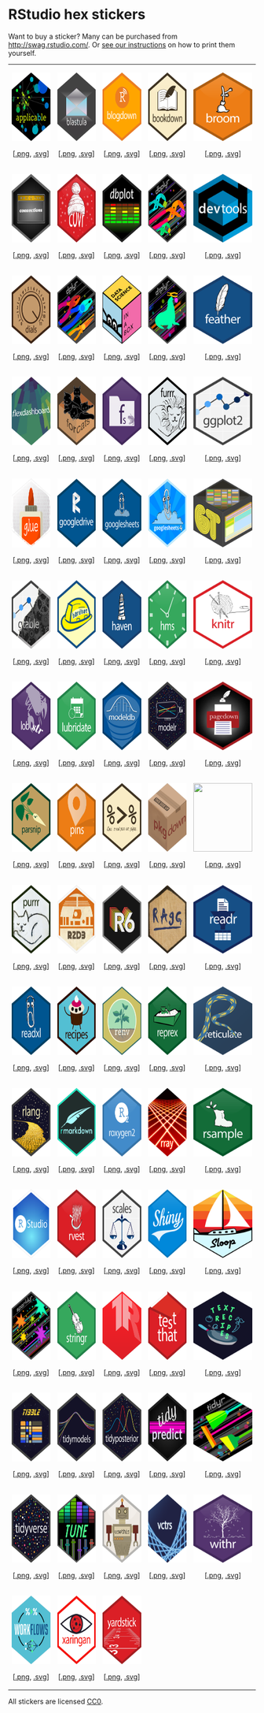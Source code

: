 
# RStudio hex stickers

Want to buy a sticker? Many can be purchased from
<http://swag.rstudio.com/>. Or [see our instructions](./stickermule.md)
on how to print them yourself.

<table>

<tr>

<td>

<img src="thumbs/applicable.png" width="120" height="139"><br />

<center>

\[<a href="PNG/applicable.png">.png</a>,
<a href="SVG/applicable.svg">.svg</a>\]

</center>

</td>

<td>

<img src="thumbs/blastula.png" width="120" height="139"><br />

<center>

\[<a href="PNG/blastula.png">.png</a>,
<a href="SVG/blastula.svg">.svg</a>\]

</center>

</td>

<td>

<img src="thumbs/blogdown.png" width="120" height="139"><br />

<center>

\[<a href="PNG/blogdown.png">.png</a>,
<a href="SVG/blogdown.svg">.svg</a>\]

</center>

</td>

<td>

<img src="thumbs/bookdown.png" width="120" height="139"><br />

<center>

\[<a href="PNG/bookdown.png">.png</a>,
<a href="SVG/bookdown.svg">.svg</a>\]

</center>

</td>

<td>

<img src="thumbs/broom.png" width="120" height="139"><br />

<center>

\[<a href="PNG/broom.png">.png</a>, <a href="SVG/broom.svg">.svg</a>\]

</center>

</td>

</tr>

<tr>

<td>

<img src="thumbs/connections.png" width="120" height="139"><br />

<center>

\[<a href="PNG/connections.png">.png</a>,
<a href="SVG/connections.svg">.svg</a>\]

</center>

</td>

<td>

<img src="thumbs/covr.png" width="120" height="139"><br />

<center>

\[<a href="PNG/covr.png">.png</a>, <a href="SVG/covr.svg">.svg</a>\]

</center>

</td>

<td>

<img src="thumbs/dbplot.png" width="120" height="139"><br />

<center>

\[<a href="PNG/dbplot.png">.png</a>, <a href="SVG/dbplot.svg">.svg</a>\]

</center>

</td>

<td>

<img src="thumbs/dbplyr.png" width="120" height="139"><br />

<center>

\[<a href="PNG/dbplyr.png">.png</a>, <a href="SVG/dbplyr.svg">.svg</a>\]

</center>

</td>

<td>

<img src="thumbs/devtools.png" width="120" height="139"><br />

<center>

\[<a href="PNG/devtools.png">.png</a>,
<a href="SVG/devtools.svg">.svg</a>\]

</center>

</td>

</tr>

<tr>

<td>

<img src="thumbs/dials.png" width="120" height="139"><br />

<center>

\[<a href="PNG/dials.png">.png</a>, <a href="SVG/dials.svg">.svg</a>\]

</center>

</td>

<td>

<img src="thumbs/dplyr.png" width="120" height="139"><br />

<center>

\[<a href="PNG/dplyr.png">.png</a>, <a href="SVG/dplyr.svg">.svg</a>\]

</center>

</td>

<td>

<img src="thumbs/dsbox.png" width="120" height="139"><br />

<center>

\[<a href="PNG/dsbox.png">.png</a>, <a href="SVG/dsbox.svg">.svg</a>\]

</center>

</td>

<td>

<img src="thumbs/dtplyr.png" width="120" height="139"><br />

<center>

\[<a href="PNG/dtplyr.png">.png</a>, <a href="SVG/dtplyr.svg">.svg</a>\]

</center>

</td>

<td>

<img src="thumbs/feather.png" width="120" height="139"><br />

<center>

\[<a href="PNG/feather.png">.png</a>,
<a href="SVG/feather.svg">.svg</a>\]

</center>

</td>

</tr>

<tr>

<td>

<img src="thumbs/flexdashboard.png" width="120" height="139"><br />

<center>

\[<a href="PNG/flexdashboard.png">.png</a>,
<a href="SVG/flexdashboard.svg">.svg</a>\]

</center>

</td>

<td>

<img src="thumbs/forcats.png" width="120" height="139"><br />

<center>

\[<a href="PNG/forcats.png">.png</a>,
<a href="SVG/forcats.svg">.svg</a>\]

</center>

</td>

<td>

<img src="thumbs/fs.png" width="120" height="139"><br />

<center>

\[<a href="PNG/fs.png">.png</a>, <a href="SVG/fs.svg">.svg</a>\]

</center>

</td>

<td>

<img src="thumbs/furrr.png" width="120" height="139"><br />

<center>

\[<a href="PNG/furrr.png">.png</a>, <a href="SVG/furrr.svg">.svg</a>\]

</center>

</td>

<td>

<img src="thumbs/ggplot2.png" width="120" height="139"><br />

<center>

\[<a href="PNG/ggplot2.png">.png</a>,
<a href="SVG/ggplot2.svg">.svg</a>\]

</center>

</td>

</tr>

<tr>

<td>

<img src="thumbs/glue.png" width="120" height="139"><br />

<center>

\[<a href="PNG/glue.png">.png</a>, <a href="SVG/glue.svg">.svg</a>\]

</center>

</td>

<td>

<img src="thumbs/googledrive.png" width="120" height="139"><br />

<center>

\[<a href="PNG/googledrive.png">.png</a>,
<a href="SVG/googledrive.svg">.svg</a>\]

</center>

</td>

<td>

<img src="thumbs/googlesheets.png" width="120" height="139"><br />

<center>

\[<a href="PNG/googlesheets.png">.png</a>,
<a href="SVG/googlesheets.svg">.svg</a>\]

</center>

</td>

<td>

<img src="thumbs/googlesheets4.png" width="120" height="139"><br />

<center>

\[<a href="PNG/googlesheets4.png">.png</a>,
<a href="SVG/googlesheets4.svg">.svg</a>\]

</center>

</td>

<td>

<img src="thumbs/gt.png" width="120" height="139"><br />

<center>

\[<a href="PNG/gt.png">.png</a>, <a href="SVG/gt.svg">.svg</a>\]

</center>

</td>

</tr>

<tr>

<td>

<img src="thumbs/gtable.png" width="120" height="139"><br />

<center>

\[<a href="PNG/gtable.png">.png</a>, <a href="SVG/gtable.svg">.svg</a>\]

</center>

</td>

<td>

<img src="thumbs/hardhat.png" width="120" height="139"><br />

<center>

\[<a href="PNG/hardhat.png">.png</a>,
<a href="SVG/hardhat.svg">.svg</a>\]

</center>

</td>

<td>

<img src="thumbs/haven.png" width="120" height="139"><br />

<center>

\[<a href="PNG/haven.png">.png</a>, <a href="SVG/haven.svg">.svg</a>\]

</center>

</td>

<td>

<img src="thumbs/hms.png" width="120" height="139"><br />

<center>

\[<a href="PNG/hms.png">.png</a>, <a href="SVG/hms.svg">.svg</a>\]

</center>

</td>

<td>

<img src="thumbs/knitr.png" width="120" height="139"><br />

<center>

\[<a href="PNG/knitr.png">.png</a>, <a href="SVG/knitr.svg">.svg</a>\]

</center>

</td>

</tr>

<tr>

<td>

<img src="thumbs/lobstr.png" width="120" height="139"><br />

<center>

\[<a href="PNG/lobstr.png">.png</a>, <a href="SVG/lobstr.svg">.svg</a>\]

</center>

</td>

<td>

<img src="thumbs/lubridate.png" width="120" height="139"><br />

<center>

\[<a href="PNG/lubridate.png">.png</a>,
<a href="SVG/lubridate.svg">.svg</a>\]

</center>

</td>

<td>

<img src="thumbs/modeldb.png" width="120" height="139"><br />

<center>

\[<a href="PNG/modeldb.png">.png</a>,
<a href="SVG/modeldb.svg">.svg</a>\]

</center>

</td>

<td>

<img src="thumbs/modelr.png" width="120" height="139"><br />

<center>

\[<a href="PNG/modelr.png">.png</a>, <a href="SVG/modelr.svg">.svg</a>\]

</center>

</td>

<td>

<img src="thumbs/pagedown.png" width="120" height="139"><br />

<center>

\[<a href="PNG/pagedown.png">.png</a>,
<a href="SVG/pagedown.svg">.svg</a>\]

</center>

</td>

</tr>

<tr>

<td>

<img src="thumbs/parsnip.png" width="120" height="139"><br />

<center>

\[<a href="PNG/parsnip.png">.png</a>,
<a href="SVG/parsnip.svg">.svg</a>\]

</center>

</td>

<td>

<img src="thumbs/pins.png" width="120" height="139"><br />

<center>

\[<a href="PNG/pins.png">.png</a>, <a href="SVG/pins.svg">.svg</a>\]

</center>

</td>

<td>

<img src="thumbs/pipe.png" width="120" height="139"><br />

<center>

\[<a href="PNG/pipe.png">.png</a>, <a href="SVG/pipe.svg">.svg</a>\]

</center>

</td>

<td>

<img src="thumbs/pkgdown.png" width="120" height="139"><br />

<center>

\[<a href="PNG/pkgdown.png">.png</a>,
<a href="SVG/pkgdown.svg">.svg</a>\]

</center>

</td>

<td>

<img src="thumbs/plumber-female.png" width="120" height="139"><br />

<center>

\[<a href="PNG/plumber-female.png">.png</a>,
<a href="SVG/plumber-female.svg">.svg</a>\]

</center>

</td>

</tr>

<tr>

<td>

<img src="thumbs/purrr.png" width="120" height="139"><br />

<center>

\[<a href="PNG/purrr.png">.png</a>, <a href="SVG/purrr.svg">.svg</a>\]

</center>

</td>

<td>

<img src="thumbs/r2d3.png" width="120" height="139"><br />

<center>

\[<a href="PNG/r2d3.png">.png</a>, <a href="SVG/r2d3.svg">.svg</a>\]

</center>

</td>

<td>

<img src="thumbs/R6.png" width="120" height="139"><br />

<center>

\[<a href="PNG/R6.png">.png</a>, <a href="SVG/R6.svg">.svg</a>\]

</center>

</td>

<td>

<img src="thumbs/ragg.png" width="120" height="139"><br />

<center>

\[<a href="PNG/ragg.png">.png</a>, <a href="SVG/ragg.svg">.svg</a>\]

</center>

</td>

<td>

<img src="thumbs/readr.png" width="120" height="139"><br />

<center>

\[<a href="PNG/readr.png">.png</a>, <a href="SVG/readr.svg">.svg</a>\]

</center>

</td>

</tr>

<tr>

<td>

<img src="thumbs/readxl.png" width="120" height="139"><br />

<center>

\[<a href="PNG/readxl.png">.png</a>, <a href="SVG/readxl.svg">.svg</a>\]

</center>

</td>

<td>

<img src="thumbs/recipes.png" width="120" height="139"><br />

<center>

\[<a href="PNG/recipes.png">.png</a>,
<a href="SVG/recipes.svg">.svg</a>\]

</center>

</td>

<td>

<img src="thumbs/renv.png" width="120" height="139"><br />

<center>

\[<a href="PNG/renv.png">.png</a>, <a href="SVG/renv.svg">.svg</a>\]

</center>

</td>

<td>

<img src="thumbs/reprex.png" width="120" height="139"><br />

<center>

\[<a href="PNG/reprex.png">.png</a>, <a href="SVG/reprex.svg">.svg</a>\]

</center>

</td>

<td>

<img src="thumbs/reticulate.png" width="120" height="139"><br />

<center>

\[<a href="PNG/reticulate.png">.png</a>,
<a href="SVG/reticulate.svg">.svg</a>\]

</center>

</td>

</tr>

<tr>

<td>

<img src="thumbs/rlang.png" width="120" height="139"><br />

<center>

\[<a href="PNG/rlang.png">.png</a>, <a href="SVG/rlang.svg">.svg</a>\]

</center>

</td>

<td>

<img src="thumbs/rmarkdown.png" width="120" height="139"><br />

<center>

\[<a href="PNG/rmarkdown.png">.png</a>,
<a href="SVG/rmarkdown.svg">.svg</a>\]

</center>

</td>

<td>

<img src="thumbs/roxygen2.png" width="120" height="139"><br />

<center>

\[<a href="PNG/roxygen2.png">.png</a>,
<a href="SVG/roxygen2.svg">.svg</a>\]

</center>

</td>

<td>

<img src="thumbs/rray.png" width="120" height="139"><br />

<center>

\[<a href="PNG/rray.png">.png</a>, <a href="SVG/rray.svg">.svg</a>\]

</center>

</td>

<td>

<img src="thumbs/rsample.png" width="120" height="139"><br />

<center>

\[<a href="PNG/rsample.png">.png</a>,
<a href="SVG/rsample.svg">.svg</a>\]

</center>

</td>

</tr>

<tr>

<td>

<img src="thumbs/RStudio.png" width="120" height="139"><br />

<center>

\[<a href="PNG/RStudio.png">.png</a>,
<a href="SVG/RStudio.svg">.svg</a>\]

</center>

</td>

<td>

<img src="thumbs/rvest.png" width="120" height="139"><br />

<center>

\[<a href="PNG/rvest.png">.png</a>, <a href="SVG/rvest.svg">.svg</a>\]

</center>

</td>

<td>

<img src="thumbs/scales.png" width="120" height="139"><br />

<center>

\[<a href="PNG/scales.png">.png</a>, <a href="SVG/scales.svg">.svg</a>\]

</center>

</td>

<td>

<img src="thumbs/shiny.png" width="120" height="139"><br />

<center>

\[<a href="PNG/shiny.png">.png</a>, <a href="SVG/shiny.svg">.svg</a>\]

</center>

</td>

<td>

<img src="thumbs/sloop.png" width="120" height="139"><br />

<center>

\[<a href="PNG/sloop.png">.png</a>, <a href="SVG/sloop.svg">.svg</a>\]

</center>

</td>

</tr>

<tr>

<td>

<img src="thumbs/sparklyr.png" width="120" height="139"><br />

<center>

\[<a href="PNG/sparklyr.png">.png</a>,
<a href="SVG/sparklyr.svg">.svg</a>\]

</center>

</td>

<td>

<img src="thumbs/stringr.png" width="120" height="139"><br />

<center>

\[<a href="PNG/stringr.png">.png</a>,
<a href="SVG/stringr.svg">.svg</a>\]

</center>

</td>

<td>

<img src="thumbs/tensorflow.png" width="120" height="139"><br />

<center>

\[<a href="PNG/tensorflow.png">.png</a>,
<a href="SVG/tensorflow.svg">.svg</a>\]

</center>

</td>

<td>

<img src="thumbs/testthat.png" width="120" height="139"><br />

<center>

\[<a href="PNG/testthat.png">.png</a>,
<a href="SVG/testthat.svg">.svg</a>\]

</center>

</td>

<td>

<img src="thumbs/textrecipes.png" width="120" height="139"><br />

<center>

\[<a href="PNG/textrecipes.png">.png</a>,
<a href="SVG/textrecipes.svg">.svg</a>\]

</center>

</td>

</tr>

<tr>

<td>

<img src="thumbs/tibble.png" width="120" height="139"><br />

<center>

\[<a href="PNG/tibble.png">.png</a>, <a href="SVG/tibble.svg">.svg</a>\]

</center>

</td>

<td>

<img src="thumbs/tidymodels.png" width="120" height="139"><br />

<center>

\[<a href="PNG/tidymodels.png">.png</a>,
<a href="SVG/tidymodels.svg">.svg</a>\]

</center>

</td>

<td>

<img src="thumbs/tidyposterior.png" width="120" height="139"><br />

<center>

\[<a href="PNG/tidyposterior.png">.png</a>,
<a href="SVG/tidyposterior.svg">.svg</a>\]

</center>

</td>

<td>

<img src="thumbs/tidypredict.png" width="120" height="139"><br />

<center>

\[<a href="PNG/tidypredict.png">.png</a>,
<a href="SVG/tidypredict.svg">.svg</a>\]

</center>

</td>

<td>

<img src="thumbs/tidyr.png" width="120" height="139"><br />

<center>

\[<a href="PNG/tidyr.png">.png</a>, <a href="SVG/tidyr.svg">.svg</a>\]

</center>

</td>

</tr>

<tr>

<td>

<img src="thumbs/tidyverse.png" width="120" height="139"><br />

<center>

\[<a href="PNG/tidyverse.png">.png</a>,
<a href="SVG/tidyverse.svg">.svg</a>\]

</center>

</td>

<td>

<img src="thumbs/tune.png" width="120" height="139"><br />

<center>

\[<a href="PNG/tune.png">.png</a>, <a href="SVG/tune.svg">.svg</a>\]

</center>

</td>

<td>

<img src="thumbs/usethis.png" width="120" height="139"><br />

<center>

\[<a href="PNG/usethis.png">.png</a>,
<a href="SVG/usethis.svg">.svg</a>\]

</center>

</td>

<td>

<img src="thumbs/vctrs.png" width="120" height="139"><br />

<center>

\[<a href="PNG/vctrs.png">.png</a>, <a href="SVG/vctrs.svg">.svg</a>\]

</center>

</td>

<td>

<img src="thumbs/withr.png" width="120" height="139"><br />

<center>

\[<a href="PNG/withr.png">.png</a>, <a href="SVG/withr.svg">.svg</a>\]

</center>

</td>

</tr>

<tr>

<td>

<img src="thumbs/workflows.png" width="120" height="139"><br />

<center>

\[<a href="PNG/workflows.png">.png</a>,
<a href="SVG/workflows.svg">.svg</a>\]

</center>

</td>

<td>

<img src="thumbs/xaringan.png" width="120" height="139"><br />

<center>

\[<a href="PNG/xaringan.png">.png</a>,
<a href="SVG/xaringan.svg">.svg</a>\]

</center>

</td>

<td>

<img src="thumbs/yardstick.png" width="120" height="139"><br />

<center>

\[<a href="PNG/yardstick.png">.png</a>,
<a href="SVG/yardstick.svg">.svg</a>\]

</center>

</td>

</tr>

</table>

All stickers are licensed [CC0](LICENSE.md).
